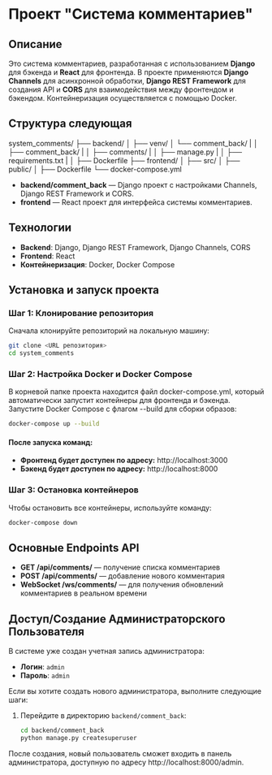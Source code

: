 # Проект "Система комментариев"

## Описание
Это система комментариев, разработанная с использованием **Django** для бэкенда и **React** для фронтенда. В проекте применяются **Django Channels** для асинхронной обработки, **Django REST Framework** для создания API и **CORS** для взаимодействия между фронтендом и бэкендом. Контейнеризация осуществляется с помощью Docker.


## Структура следующая
system_comments/ 
├── backend/ 
│ ├── venv/ 
│ └── comment_back/ 
| │ ├── comment_back/ 
| │ ├── comments/ 
| │ ├── manage.py 
| │ ├── requirements.txt 
| │ ├── Dockerfile 
├── frontend/ 
│ ├── src/ 
│ ├── public/ 
│ ├── Dockerfile 
└── docker-compose.yml

- **backend/comment_back** — Django проект с настройками Channels, Django REST Framework и CORS.
- **frontend** — React проект для интерфейса системы комментариев.


## Технологии
- **Backend**: Django, Django REST Framework, Django Channels, CORS
- **Frontend**: React
- **Контейнеризация**: Docker, Docker Compose



## Установка и запуск проекта

### Шаг 1: Клонирование репозитория
Сначала клонируйте репозиторий на локальную машину:
```bash
git clone <URL репозитория>
cd system_comments
```

### Шаг 2: Настройка Docker и Docker Compose
В корневой папке проекта находится файл docker-compose.yml, который автоматически запустит контейнеры для фронтенда и бэкенда.
Запустите Docker Compose с флагом --build для сборки образов:
```bash
docker-compose up --build
```

#### После запуска команд:
- **Фронтенд будет доступен по адресу:** http://localhost:3000
- **Бэкенд будет доступен по адресу:** http://localhost:8000

### Шаг 3: Остановка контейнеров
Чтобы остановить все контейнеры, используйте команду:
```bash
docker-compose down
```



## Основные Endpoints API
- **GET /api/comments/** — получение списка комментариев
- **POST /api/comments/** — добавление нового комментария
- **WebSocket /ws/comments/** — для получения обновлений комментариев в реальном времени


## Доступ/Создание Администраторского Пользователя

В системе уже создан учетная запись администратора:
- **Логин**: `admin`
- **Пароль**: `admin`

Если вы хотите создать нового администратора, выполните следующие шаги:
1. Перейдите в директорию `backend/comment_back`:
   ```bash
   cd backend/comment_back
   python manage.py createsuperuser
   ```

После создания, новый пользователь сможет входить в панель администратора, доступную по адресу http://localhost:8000/admin.